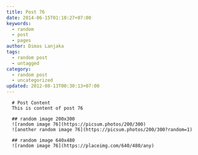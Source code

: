 ```yaml
---
title: Post 76
date: 2014-06-15T01:10:27+07:00
keywords:
  - random
  - post
  - pages
author: Dimas Lanjaka
tags:
  - random post
  - untagged
category:
  - random post
  - uncategorized
updated: 2012-08-13T00:30:13+07:00
---
```


      # Post Content
      This is content of post 76

      ## random image 200x300
      ![random image 76](https://picsum.photos/200/300)
      ![another random image 76](https://picsum.photos/200/300?random=1)

      ## random image 640x480
      ![random image 76](https://placeimg.com/640/480/any)
      